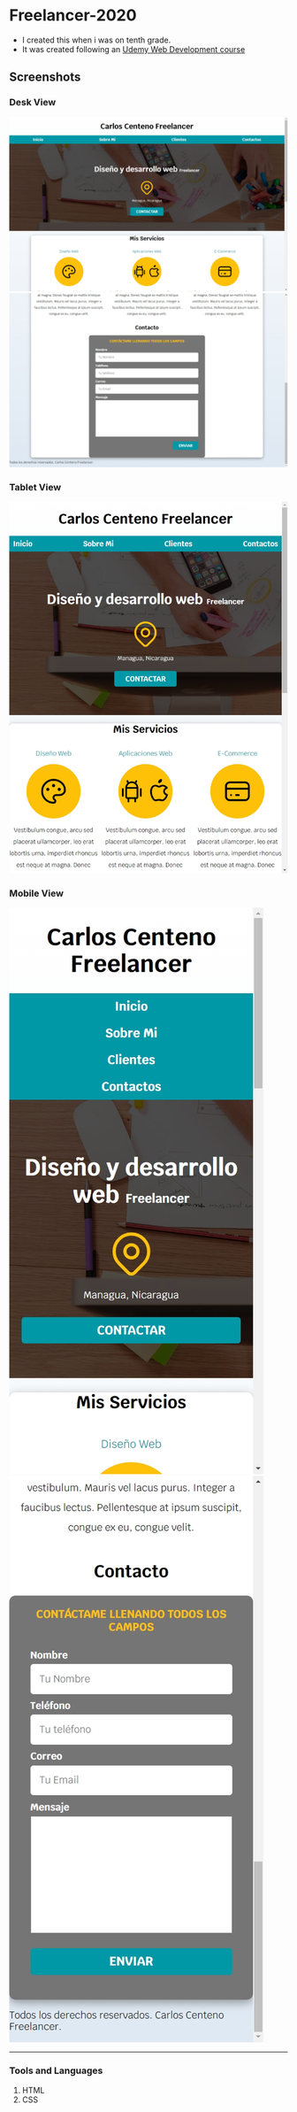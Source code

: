 # Freelancer-2020
- I created this when i was on tenth grade.
- It was created following an [Udemy Web Development course](https://www.udemy.com/course/desarrollo-web-completo-con-html5-css3-js-php-y-mysql/ "Udemy Web Development course")

## Screenshots
### Desk View
![Desk View](https://github.com/EdCenten0/Imgs/blob/master/Freelancer%202020/Desktop%20view%201.jpeg)
![Desk View](https://github.com/EdCenten0/Imgs/blob/master/Freelancer%202020/Desktop%20view%202.jpeg)

### Tablet View
![Tablet View](https://github.com/EdCenten0/Imgs/blob/master/Freelancer%202020/Tablet%20view.jpeg)

### Mobile View
![Mobile View](https://github.com/EdCenten0/Imgs/blob/master/Freelancer%202020/Mobile%20view.jpeg)
![Mobile View](https://github.com/EdCenten0/Imgs/blob/master/Freelancer%202020/Mobile%20view%202.jpeg)

------

### Tools and Languages
1. HTML
2. CSS


